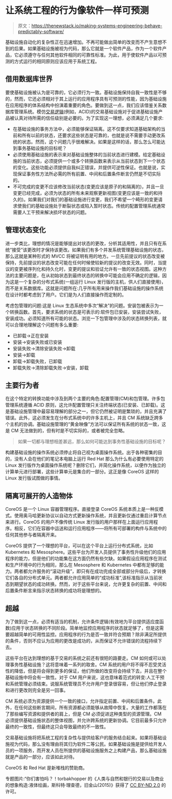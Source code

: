 # 让系统工程的行为像软件一样可预测

> 原文：<https://thenewstack.io/making-systems-engineering-behave-predictably-software/>

基础设施自动化的复杂性正在迅速增加。不再可能做出简单的改变而不产生意想不到的后果。如果基础设施被视为代码，那么它就是一个软件产品，作为一个软件产品，它必须遵守与任何其他软件相同的可靠性标准。为此，用于使软件产品以可预测的方式运行的相同原则应该应用于系统工程。

## 借用数据库世界

要使基础设施被认为是可靠的，它必须行为一致。基础设施保持自我一致性是不够的，然而，它还必须相对于其上运行的应用程序具有可预测的性能，因为基础设施在应用程序的体系结构中扮演着重要的角色。要做到这一点，我们应该借鉴关系数据库管理系统。模仿[交易逻辑](http://www3.cs.stonybrook.edu/~kifer/TechReports/transaction-logic.pdf)(例如，ACID)的交易基础设施对于促进基础设施产品被认真对待所需的信任级别是必要的。为了实现这一理想，必须满足几个要求:

*   在基础设施的事务方法中，必须能够保证隔离。这不仅要求知道基础架构的当前和所有以前的状态，还要求这些状态是可靠的，也就是说不需要手动更改系统的状态。然而，这个问题几乎很难解决。如果是这样的话，那么怎么可能达到事务基础设施的目标呢？
*   必须使用基础设施的表示来对基础设施整体的当前状态进行建模。给定基础设施的当前状态，必须提供一个或多个转换函数来表示从当前状态到下一个状态的变化。这些功能必须提供自我纠正错误，并提供可逆性保证。也就是说，实现保证事务性方法所必需的所有前置、中间和后置条件断言仍然是不切实际的。
*   不可完成的变更不应该修改当前状态(变更应该是原子的和隔离的)，并且一旦变更已经完成，必须为状态的所有未来观察更新视图(变更应该是一致的和持久的)。如果我们对我们的基础设施进行变更，我们不希望一个畸形的变更请求使我们的基础设施处于断裂状态或陷入暂时状态。传统的配置管理系统通常需要人工干预来解决损坏状态的问题。

## 管理状态变化

进一步类比，理想的情况是能够提出对状态的更改，分析其适用性，并且只有在系统“接受”该更改时才保持该更改。如果我们有多个并发系统管理基础设施的状态，那么这就是某种形式的 MVCC 将被证明有用的地方。一旦先前提议的状态改变被保持，先前提议的状态改变可能在任何时候使较新的提议的改变无效。同时，当提议的变更被序列化和持久化时，变更的提议和验证允许有一致的状态视图。这种方法的主要问题是，在从初始状态到最终状态的转换中可能会应用不确定的逻辑，因为这是一个复杂的分布式系统(一组运行 Linux 发行版的主机，供人们直接使用)，而不是关系数据库。这就是问题所在:几乎所有用来操作我们基础设施的操作系统在设计时都考虑到了用户。它们是为人们直接操作而定制的。

考虑包管理的问题:这是 Linux 生态系统中多次“解决”的问题。安装包被表示为一个转换函数。首先，要求系统的状态是可表示的:软件包已安装，安装尝试失败，安装成功。必须知道所有可能的状态。浏览一下包管理中涉及的状态转换列表，就可以合理地理解这个问题有多么重要:

*   已卸载->正在安装
*   安装->安装失败或已安装
*   安装失败->清除安装失败->卸载
*   安装->卸载
*   卸载->卸载失败，已卸载
*   卸载失败->清除卸载失败->安装，卸载

## 主要行为者

在这个特定的转换功能中涉及到两个主要的角色:配置管理(CM)和包管理。许多包管理系统遵循 ACID 原则，这允许配置管理只关注终端状态(已安装、已卸载)。这是基础设施管理中最容易理解的部分之一，但它仍然被证明是繁琐的，并且充满了错误。此外，这必须发生在分布式系统中的许多主机上，并且 CM 系统缺乏跨多个主机的协调。基础设施管理的“黄金映像”方法可以保证所有系统的状态一致，这是 CM 无法做到的，但有时是不切实际的，或者被完全忽略。

> 如果一切都与理想相差甚远，那么如何可能达到事务性基础设施的目标呢？

构建基础设施的操作系统必须停止将自己视为桌面操作系统。出于各种密集的目的，没有人会在他们的笔记本电脑上运行 Red Hat 那么为什么有必要使用特定的 Linux 发行版作为桌面操作系统呢？删除它们，并简化操作系统，以便作为独立的计算单元进行部署，这些计算单元是集合的一部分。这正是像 CoreOS 这样的 Linux 发行版试图做的事情。

## 隔离可展开的人造物体

CoreOS 是一个 Linux 容器管理程序。直接登录 CoreOS 系统本质上是一种反模式。使用奥马哈更新协议以自动方式更新操作系统，并且更新仅通过重启计算节点来进行。CoreOS 的用户不像传统 Linux 发行版的用户那样在上面运行应用程序。相反，它们在容器中运送和运行应用程序——将所有可部署的构件与系统中的任何其他参与者隔离开来。

CoreOS 提供了一个理想的平台，可以在这个平台上运行分布式系统，比如 Kubernetes 和 Mesosphere。这些平台为开发人员提供了事务性升级他们的应用程序的能力，但是他们的功能集在这方面仍然有些欠缺。如果假设应用程序在测试和生产环境中的行为相同，那么在 Mesosphere 和 Kubernetes 中都有足够的能力。两者都允许服务的“滚动升级”，即只有在成功完成全部或部分升级后，才转换它们各自的分布式单元。两者都允许应用简单的“成功标准”,该标准指示从当前状态到期望状态的成功转换。然而，对于这些平台来说，允许更复杂的前置、中间和后置条件断言来指示状态转换的成功将是理想的。

## 超越

为了做到这一点，必须有适当的机制，允许条件逻辑(有效地为平台提供适应度函数)应用于状态转换的不同阶段。简单地监控应用程序的状态就足够了，但是这需要超越简单的可用性监控。应用程序的行为是否一致并符合预期？除非满足所提供的条件，否则不应认为应用的更改是成功的，从而保证不允许错误的流程持续下去。

这些平台在达到理想的基于交易的系统之前还有很短的路要走。CM 如何或可以处理事务性基础设施？这将意味着一系列的取舍。CM 系统的用户将不得不忍受灵活性的降低，但是将会得到更多的保证，他们所做的改变将会持续下去，并且在整个基础设施中将会有一致性。对于 CM 用户来说，这也意味着范式的转变:人工干预和系统管理必须结束。说服系统管理员不允许用户登录很容易，但让他们停止登录和进行更改则完全是另一回事。

CM 系统必须为资源提供一个一致的接口，允许指定前置、中间和后置条件。此外，在任何这些断言期间，所有资源都必须能够从故障中恢复。大量的工作都落在了那些编写资源和提供者的肩上，但是 CM 必须促进这种类型的资源管理。CM 必须提供基础设施状态的整体视图，并允许跨系统的更新协调。它目前最多只允许最终的一致性，但最终这只会导致最终的不一致性。

交易基础设施将把系统工程的复杂性与提供给客户的服务结合起来。如果将基础设施视为代码，那么没有理由将其归为软件二等公民。如果基础设施是提供给开发人员的一项服务，而开发人员在所提供的基础设施服务之上构建产品，那么基础设施就是产品的一部分，应该如此对待。

CoreOS 和 Red Hat 是新堆栈的赞助商。

专题图片:“你们害怕吗？！torbakhopper 的《人类与自然和银行的交易以及商业的想象构造:液体绘画，斯科特·理查德，旧金山(2015)》获得了 [CC BY-ND 2.0](https://creativecommons.org/licenses/by-nd/2.0/) 的许可。

<svg xmlns:xlink="http://www.w3.org/1999/xlink" viewBox="0 0 68 31" version="1.1"><title>Group</title> <desc>Created with Sketch.</desc></svg>